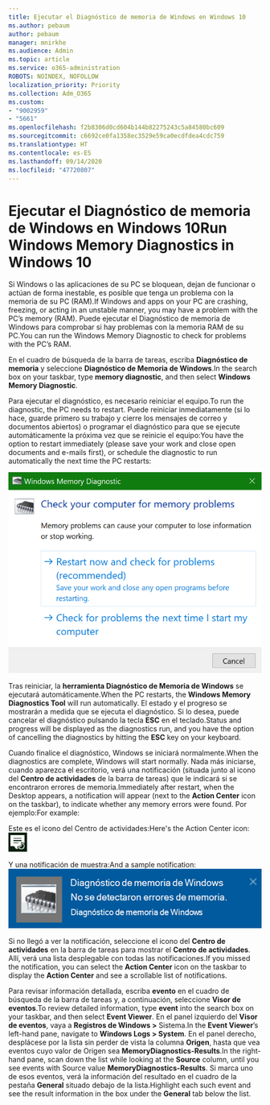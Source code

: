 ```yaml
---
title: Ejecutar el Diagnóstico de memoria de Windows en Windows 10
ms.author: pebaum
author: pebaum
manager: mnirkhe
ms.audience: Admin
ms.topic: article
ms.service: o365-administration
ROBOTS: NOINDEX, NOFOLLOW
localization_priority: Priority
ms.collection: Adm_O365
ms.custom:
- "9002959"
- "5661"
ms.openlocfilehash: f2b8306d0cd604b144b82275243c5a84580bc609
ms.sourcegitcommit: c6692ce0fa1358ec3529e59ca0ecdfdea4cdc759
ms.translationtype: HT
ms.contentlocale: es-ES
ms.lasthandoff: 09/14/2020
ms.locfileid: "47720807"
---
```

# <a name="run-windows-memory-diagnostics-in-windows-10"></a><span data-ttu-id="aee14-102">Ejecutar el Diagnóstico de memoria de Windows en Windows 10</span><span class="sxs-lookup"><span data-stu-id="aee14-102">Run Windows Memory Diagnostics in Windows 10</span></span>

<span data-ttu-id="aee14-103">Si Windows o las aplicaciones de su PC se bloquean, dejan de funcionar o actúan de forma inestable, es posible que tenga un problema con la memoria de su PC (RAM).</span><span class="sxs-lookup"><span data-stu-id="aee14-103">If Windows and apps on your PC are crashing, freezing, or acting in an unstable manner, you may have a problem with the PC’s memory (RAM).</span></span> <span data-ttu-id="aee14-104">Puede ejecutar el Diagnóstico de memoria de Windows para comprobar si hay problemas con la memoria RAM de su PC.</span><span class="sxs-lookup"><span data-stu-id="aee14-104">You can run the Windows Memory Diagnostic to check for problems with the PC’s RAM.</span></span>

<span data-ttu-id="aee14-105">En el cuadro de búsqueda de la barra de tareas, escriba **Diagnóstico de memoria** y seleccione **Diagnóstico de Memoria de Windows**.</span><span class="sxs-lookup"><span data-stu-id="aee14-105">In the search box on your taskbar, type **memory diagnostic**, and then select **Windows Memory Diagnostic**.</span></span> 

<span data-ttu-id="aee14-106">Para ejecutar el diagnóstico, es necesario reiniciar el equipo.</span><span class="sxs-lookup"><span data-stu-id="aee14-106">To run the diagnostic, the PC needs to restart.</span></span> <span data-ttu-id="aee14-107">Puede reiniciar inmediatamente (si lo hace, guarde primero su trabajo y cierre los mensajes de correo y documentos abiertos) o programar el diagnóstico para que se ejecute automáticamente la próxima vez que se reinicie el equipo:</span><span class="sxs-lookup"><span data-stu-id="aee14-107">You have the option to restart immediately (please save your work and close open documents and e-mails first), or schedule the diagnostic to run automatically the next time the PC restarts:</span></span>

![Diagnóstico de Memoria de Windows](media/windows-memory-diagnostic.png)

<span data-ttu-id="aee14-109">Tras reiniciar, la **herramienta Diagnóstico de Memoria de Windows** se ejecutará automáticamente.</span><span class="sxs-lookup"><span data-stu-id="aee14-109">When the PC restarts, the **Windows Memory Diagnostics Tool** will run automatically.</span></span> <span data-ttu-id="aee14-110">El estado y el progreso se mostrarán a medida que se ejecuta el diagnóstico. Si lo desea, puede cancelar el diagnóstico pulsando la tecla **ESC** en el teclado.</span><span class="sxs-lookup"><span data-stu-id="aee14-110">Status and progress will be displayed as the diagnostics run, and you have the option of cancelling the diagnostics by hitting the **ESC** key on your keyboard.</span></span>

<span data-ttu-id="aee14-111">Cuando finalice el diagnóstico, Windows se iniciará normalmente.</span><span class="sxs-lookup"><span data-stu-id="aee14-111">When the diagnostics are complete, Windows will start normally.</span></span>
<span data-ttu-id="aee14-112">Nada más iniciarse, cuando aparezca el escritorio, verá una notificación (situada junto al icono del **Centro de actividades** de la barra de tareas) que le indicará si se encontraron errores de memoria.</span><span class="sxs-lookup"><span data-stu-id="aee14-112">Immediately after restart, when the Desktop appears, a notification will appear (next to the **Action Center** icon on the taskbar), to indicate whether any memory errors were found.</span></span> <span data-ttu-id="aee14-113">Por ejemplo:</span><span class="sxs-lookup"><span data-stu-id="aee14-113">For example:</span></span>

<span data-ttu-id="aee14-114">Este es el icono del Centro de actividades:</span><span class="sxs-lookup"><span data-stu-id="aee14-114">Here's the Action Center icon:</span></span> ![Icono del Centro de actividades](media/action-center-icon.png) 

<span data-ttu-id="aee14-116">Y una notificación de muestra:</span><span class="sxs-lookup"><span data-stu-id="aee14-116">And a sample notification:</span></span> ![No hay errores de memoria](media/no-memory-errors.png)

<span data-ttu-id="aee14-118">Si no llegó a ver la notificación, seleccione el icono del **Centro de actividades** en la barra de tareas para mostrar el **Centro de actividades**. Allí, verá una lista desplegable con todas las notificaciones.</span><span class="sxs-lookup"><span data-stu-id="aee14-118">If you missed the notification, you can select the **Action Center** icon  on the taskbar to display the **Action Center** and see a scrollable list of notifications.</span></span>

<span data-ttu-id="aee14-119">Para revisar información detallada, escriba **evento** en el cuadro de búsqueda de la barra de tareas y, a continuación, seleccione **Visor de eventos**.</span><span class="sxs-lookup"><span data-stu-id="aee14-119">To review detailed information, type **event** into the search box on your taskbar, and then select **Event Viewer**.</span></span> <span data-ttu-id="aee14-120">En el panel izquierdo del **Visor de eventos**, vaya a **Registros de Windows >** Sistema.</span><span class="sxs-lookup"><span data-stu-id="aee14-120">In the **Event Viewer**’s left-hand pane, navigate to **Windows Logs > System**.</span></span> <span data-ttu-id="aee14-121">En el panel derecho, desplácese por la lista sin perder de vista la columna **Origen**, hasta que vea eventos cuyo valor de Origen sea **MemoryDiagnostics-Results**.</span><span class="sxs-lookup"><span data-stu-id="aee14-121">In the right-hand pane, scan down the list while looking at the **Source** column, until you see events with Source value **MemoryDiagnostics-Results**.</span></span> <span data-ttu-id="aee14-122">Si marca uno de esos eventos, verá la información del resultado en el cuadro de la pestaña **General** situado debajo de la lista.</span><span class="sxs-lookup"><span data-stu-id="aee14-122">Highlight each such event and see the result information in the box under the **General** tab below the list.</span></span>

